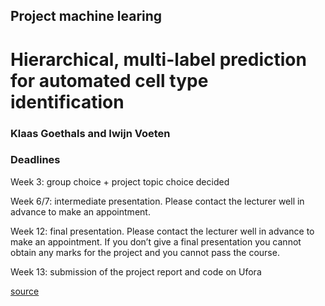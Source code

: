 ## Project machine learing

# Hierarchical, multi-label prediction for automated cell type identification

### Klaas Goethals and Iwijn Voeten

### Deadlines 

Week 3:​ group choice + project topic choice decided

Week 6/7: intermediate presentation.  Please contact the lecturer well in advance to make an appointment.

Week 12: final presentation. Please contact the lecturer well in advance to make an appointment.  If you don’t give a final presentation you cannot obtain any marks for the project and you cannot pass the course.

Week 13:​ submission of the project report and code on Ufora 

[source](https://ufora.ugent.be/d2l/le/content/446158/Home)
